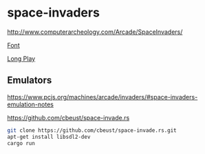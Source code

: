 # space-invaders

http://www.computerarcheology.com/Arcade/SpaceInvaders/

[Font](https://de.fonts2u.com/space-invaders-regular.schriftart)

[Long Play](https://www.youtube.com/watch?v=uGjgxwiemms)

## Emulators

https://www.pcjs.org/machines/arcade/invaders/#space-invaders-emulation-notes

https://github.com/cbeust/space-invade.rs

```sh
git clone https://github.com/cbeust/space-invade.rs.git
apt-get install libsdl2-dev
cargo run
```
